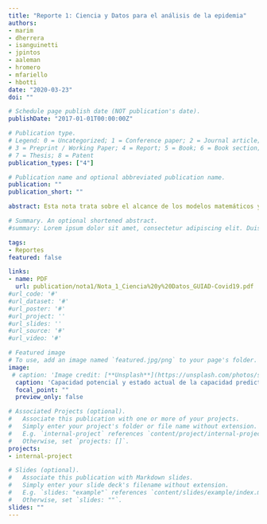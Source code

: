```yaml
---
title: "Reporte 1: Ciencia y Datos para el análisis de la epidemia"
authors:
- marim
- dherrera
- isanguinetti
- jpintos
- aaleman
- hromero
- mfariello
- hbotti
date: "2020-03-23"
doi: ""

# Schedule page publish date (NOT publication's date).
publishDate: "2017-01-01T00:00:00Z"

# Publication type.
# Legend: 0 = Uncategorized; 1 = Conference paper; 2 = Journal article;
# 3 = Preprint / Working Paper; 4 = Report; 5 = Book; 6 = Book section;
# 7 = Thesis; 8 = Patent
publication_types: ["4"]

# Publication name and optional abbreviated publication name.
publication: ""
publication_short: ""

abstract: Esta nota trata sobre el alcance de los modelos matemáticos y las simulaciones computaciones como herramientas de análisis en epidemiología.  Refiere además a la necesidad y la importancia de considerar las particularidades de nuestro país (climáticas, sanitarias, culturales, económicas, geográficas y demógraficas entre otras) al momento de validar modelos para la dinámica del COVID-19 en Uruguay.  Se muestran predicciones realizadas considerando la incertidumbre sobre los parámetros para concluir que al momento actual es cuestionable el sustento de las estimaciones de parámetros disponibles para Uruguay y lo apropiado de los modelos propuestos a nuestra realidad. La capacidad de aportar en esta dirección dependerá en gran medida del acceso por la comunidad científica a la información de la epidemia.

# Summary. An optional shortened abstract.
#summary: Lorem ipsum dolor sit amet, consectetur adipiscing elit. Duis posuere tellus ac convallis placerat. Proin tincidunt magna sed ex sollicitudin condimentum.

tags:
- Reportes
featured: false

links:
- name: PDF
  url: publication/nota1/Nota_1_Ciencia%20y%20Datos_GUIAD-Covid19.pdf
#url_code: '#'
#url_dataset: '#'
#url_poster: '#'
#url_project: ''
#url_slides: ''
#url_source: '#'
#url_video: '#'

# Featured image
# To use, add an image named `featured.jpg/png` to your page's folder. 
image:
 # caption: 'Image credit: [**Unsplash**](https://unsplash.com/photos/s9CC2SKySJM)'
  caption: 'Capacidad potencial y estado actual de la capacidad predictiva del brote de COVID-19 en Uruguay (elaboración propia)'
  focal_point: ""
  preview_only: false

# Associated Projects (optional).
#   Associate this publication with one or more of your projects.
#   Simply enter your project's folder or file name without extension.
#   E.g. `internal-project` references `content/project/internal-project/index.md`.
#   Otherwise, set `projects: []`.
projects:
- internal-project

# Slides (optional).
#   Associate this publication with Markdown slides.
#   Simply enter your slide deck's filename without extension.
#   E.g. `slides: "example"` references `content/slides/example/index.md`.
#   Otherwise, set `slides: ""`.
slides: ""
---
```


